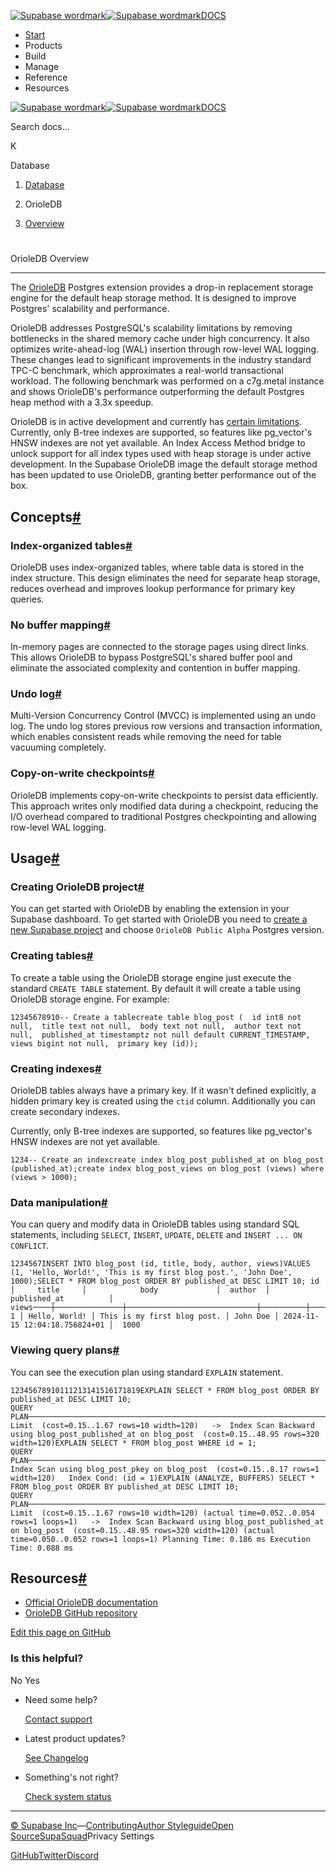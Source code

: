 [![Supabase wordmark](https://supabase.com/docs/_next/image?url=%2Fdocs%2Fsupabase-dark.svg&w=256&q=75&dpl=dpl_5BYG5BkQhU19GEfZfhcgAbeGcRQo)![Supabase wordmark](https://supabase.com/docs/_next/image?url=%2Fdocs%2Fsupabase-light.svg&w=256&q=75&dpl=dpl_5BYG5BkQhU19GEfZfhcgAbeGcRQo)DOCS](https://supabase.com/docs)

-   [Start](https://supabase.com/docs/guides/getting-started)
-   Products
-   Build
-   Manage
-   Reference
-   Resources

[![Supabase wordmark](https://supabase.com/docs/_next/image?url=%2Fdocs%2Fsupabase-dark.svg&w=256&q=75&dpl=dpl_5BYG5BkQhU19GEfZfhcgAbeGcRQo)![Supabase wordmark](https://supabase.com/docs/_next/image?url=%2Fdocs%2Fsupabase-light.svg&w=256&q=75&dpl=dpl_5BYG5BkQhU19GEfZfhcgAbeGcRQo)DOCS](https://supabase.com/docs)

Search docs...

K

Database

1.  [Database](https://supabase.com/docs/guides/database/overview)

3.  OrioleDB

5.  [Overview](https://supabase.com/docs/guides/database/orioledb)

# 

OrioleDB Overview

* * *

The [OrioleDB](https://www.orioledb.com/) Postgres extension provides a drop-in replacement storage engine for the default heap storage method. It is designed to improve Postgres' scalability and performance.

OrioleDB addresses PostgreSQL's scalability limitations by removing bottlenecks in the shared memory cache under high concurrency. It also optimizes write-ahead-log (WAL) insertion through row-level WAL logging. These changes lead to significant improvements in the industry standard TPC-C benchmark, which approximates a real-world transactional workload. The following benchmark was performed on a c7g.metal instance and shows OrioleDB's performance outperforming the default Postgres heap method with a 3.3x speedup.

OrioleDB is in active development and currently has [certain limitations](https://www.orioledb.com/docs/usage/getting-started#current-limitations). Currently, only B-tree indexes are supported, so features like pg\_vector's HNSW indexes are not yet available. An Index Access Method bridge to unlock support for all index types used with heap storage is under active development. In the Supabase OrioleDB image the default storage method has been updated to use OrioleDB, granting better performance out of the box.

## Concepts[#](#concepts)

### Index-organized tables[#](#index-organized-tables)

OrioleDB uses index-organized tables, where table data is stored in the index structure. This design eliminates the need for separate heap storage, reduces overhead and improves lookup performance for primary key queries.

### No buffer mapping[#](#no-buffer-mapping)

In-memory pages are connected to the storage pages using direct links. This allows OrioleDB to bypass PostgreSQL's shared buffer pool and eliminate the associated complexity and contention in buffer mapping.

### Undo log[#](#undo-log)

Multi-Version Concurrency Control (MVCC) is implemented using an undo log. The undo log stores previous row versions and transaction information, which enables consistent reads while removing the need for table vacuuming completely.

### Copy-on-write checkpoints[#](#copy-on-write-checkpoints)

OrioleDB implements copy-on-write checkpoints to persist data efficiently. This approach writes only modified data during a checkpoint, reducing the I/O overhead compared to traditional Postgres checkpointing and allowing row-level WAL logging.

## Usage[#](#usage)

### Creating OrioleDB project[#](#creating-orioledb-project)

You can get started with OrioleDB by enabling the extension in your Supabase dashboard. To get started with OrioleDB you need to [create a new Supabase project](https://supabase.com/dashboard/new/_) and choose `OrioleDB Public Alpha` Postgres version.

### Creating tables[#](#creating-tables)

To create a table using the OrioleDB storage engine just execute the standard `CREATE TABLE` statement. By default it will create a table using OrioleDB storage engine. For example:

```
12345678910-- Create a tablecreate table blog_post (  id int8 not null,  title text not null,  body text not null,  author text not null,  published_at timestamptz not null default CURRENT_TIMESTAMP,  views bigint not null,  primary key (id));
```

### Creating indexes[#](#creating-indexes)

OrioleDB tables always have a primary key. If it wasn't defined explicitly, a hidden primary key is created using the `ctid` column. Additionally you can create secondary indexes.

Currently, only B-tree indexes are supported, so features like pg\_vector's HNSW indexes are not yet available.

```
1234-- Create an indexcreate index blog_post_published_at on blog_post (published_at);create index blog_post_views on blog_post (views) where (views > 1000);
```

### Data manipulation[#](#data-manipulation)

You can query and modify data in OrioleDB tables using standard SQL statements, including `SELECT`, `INSERT`, `UPDATE`, `DELETE` and `INSERT ... ON CONFLICT`.

```
1234567INSERT INTO blog_post (id, title, body, author, views)VALUES (1, 'Hello, World!', 'This is my first blog post.', 'John Doe', 1000);SELECT * FROM blog_post ORDER BY published_at DESC LIMIT 10; id │     title     │            body             │  author  │         published_at          │ views────┼───────────────┼─────────────────────────────┼──────────┼───────────────────────────────┼───────  1 │ Hello, World! │ This is my first blog post. │ John Doe │ 2024-11-15 12:04:18.756824+01 │  1000
```

### Viewing query plans[#](#viewing-query-plans)

You can see the execution plan using standard `EXPLAIN` statement.

```
12345678910111213141516171819EXPLAIN SELECT * FROM blog_post ORDER BY published_at DESC LIMIT 10;                                                 QUERY PLAN──────────────────────────────────────────────────────────────────────────────────────────────────────────── Limit  (cost=0.15..1.67 rows=10 width=120)   ->  Index Scan Backward using blog_post_published_at on blog_post  (cost=0.15..48.95 rows=320 width=120)EXPLAIN SELECT * FROM blog_post WHERE id = 1;                                    QUERY PLAN────────────────────────────────────────────────────────────────────────────────── Index Scan using blog_post_pkey on blog_post  (cost=0.15..8.17 rows=1 width=120)   Index Cond: (id = 1)EXPLAIN (ANALYZE, BUFFERS) SELECT * FROM blog_post ORDER BY published_at DESC LIMIT 10;                                                                      QUERY PLAN────────────────────────────────────────────────────────────────────────────────────────────────────────────────────────────────────────────────────── Limit  (cost=0.15..1.67 rows=10 width=120) (actual time=0.052..0.054 rows=1 loops=1)   ->  Index Scan Backward using blog_post_published_at on blog_post  (cost=0.15..48.95 rows=320 width=120) (actual time=0.050..0.052 rows=1 loops=1) Planning Time: 0.186 ms Execution Time: 0.088 ms
```

## Resources[#](#resources)

-   [Official OrioleDB documentation](https://www.orioledb.com/docs)
-   [OrioleDB GitHub repository](https://github.com/orioledb/orioledb)

[Edit this page on GitHub](https://github.com/supabase/supabase/blob/master/apps/docs/content/guides/database/orioledb.mdx)

### Is this helpful?

No Yes

-   Need some help?
    
    [Contact support](https://supabase.com/support)
-   Latest product updates?
    
    [See Changelog](https://supabase.com/changelog)
-   Something's not right?
    
    [Check system status](https://status.supabase.com/)

* * *

[© Supabase Inc](https://supabase.com/)—[Contributing](https://github.com/supabase/supabase/blob/master/apps/docs/DEVELOPERS.md)[Author Styleguide](https://github.com/supabase/supabase/blob/master/apps/docs/CONTRIBUTING.md)[Open Source](https://supabase.com/open-source)[SupaSquad](https://supabase.com/supasquad)Privacy Settings

[GitHub](https://github.com/supabase/supabase)[Twitter](https://twitter.com/supabase)[Discord](https://discord.supabase.com/)